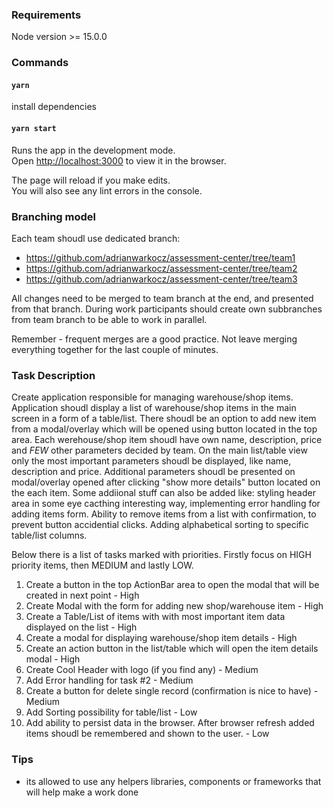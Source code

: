 ### Requirements

Node version >= 15.0.0


### Commands

#### `yarn` 

install dependencies

#### `yarn start`

Runs the app in the development mode.\
Open [http://localhost:3000](http://localhost:3000) to view it in the browser.

The page will reload if you make edits.\
You will also see any lint errors in the console.

### Branching model

Each team shoudl use dedicated branch:
- https://github.com/adrianwarkocz/assessment-center/tree/team1
- https://github.com/adrianwarkocz/assessment-center/tree/team2
- https://github.com/adrianwarkocz/assessment-center/tree/team3

All changes need to be merged to team branch at the end, and presented from that branch. During work participants should create own subbranches from team branch to be able to work in parallel.

Remember - frequent merges are a good practice. 
Not leave merging everything together for the last couple of minutes.

### Task Description

Create application responsible for managing warehouse/shop items. 
Application shoudl display a list of warehouse/shop items in the main screen in a form of a table/list.
There shoudl be an option to add new item from a modal/overlay which will be opened using button located in the top area.
Each werehouse/shop item shoudl have own name, description, price and *FEW* other parameters decided by team.
On the main list/table view only the most important parameters shoudl be displayed, like name, description and price. 
Additional parameters shoudl be presented on modal/overlay opened after clicking "show more details" button located on the each item.
Some addiional stuff can also be added like: styling header area in some eye cacthing interesting way, implementing error handling for adding items form. 
Ability to remove items from a list with confirmation, to prevent button accidential clicks. Adding alphabetical sorting to specific table/list columns. 
 
Below there is a list of tasks marked with priorities.
Firstly focus on HIGH priority items, then MEDIUM and lastly LOW.

1. Create a button in the top ActionBar area to open the modal that will be created in next point  - High 
2. Create Modal with the form for adding new shop/warehouse item - High
3. Create a Table/List of items with with most important item data displayed on the list  - High 
4. Create a modal for displaying warehouse/shop item details - High 
5. Create an action button in the list/table which will open the  item details modal - High
6. Create Cool Header with logo (if you find any) - Medium
7. Add Error handling for task #2 - Medium
8. Create a button for delete single record (confirmation is nice to have) - Medium
9. Add Sorting possibility for table/list - Low
10. Add ability to persist data in the browser. After browser refresh added items shoudl be remembered and shown to the user. - Low

### Tips

- its allowed to use any helpers libraries, components or frameworks that will help make a work done



